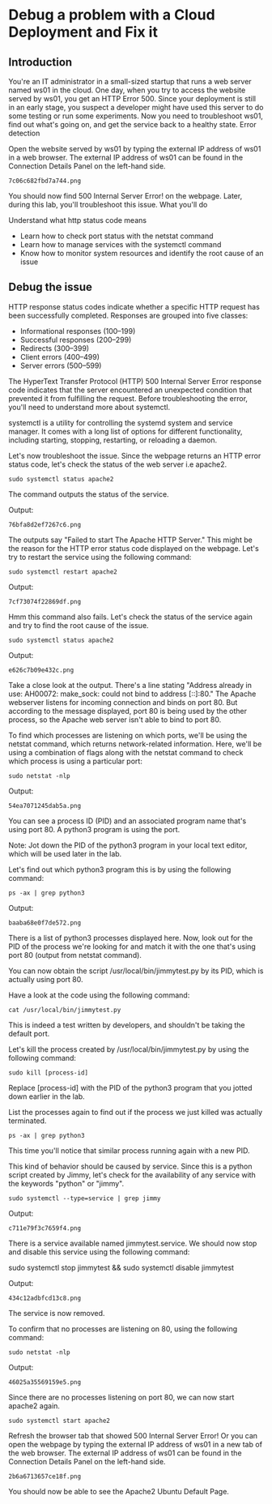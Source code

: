 # Debug a problem with a Cloud Deployment and Fix it


## Introduction

You're an IT administrator in a small-sized startup that runs a web server named ws01 in the cloud. One day, when you try to access the website served by ws01, you get an HTTP Error 500. Since your deployment is still in an early stage, you suspect a developer might have used this server to do some testing or run some experiments. Now you need to troubleshoot ws01, find out what's going on, and get the service back to a healthy state.
Error detection

Open the website served by ws01 by typing the external IP address of ws01 in a web browser. The external IP address of ws01 can be found in the Connection Details Panel on the left-hand side.

    7c06c682fbd7a744.png

You should now find 500 Internal Server Error! on the webpage. Later, during this lab, you'll troubleshoot this issue.
What you'll do

Understand what http status code means
- Learn how to check port status with the netstat command
- Learn how to manage services with the systemctl command
- Know how to monitor system resources and identify the root cause of an issue

## Debug the issue

HTTP response status codes indicate whether a specific HTTP request has been successfully completed. Responses are grouped into five classes:

- Informational responses (100–199)
- Successful responses (200–299)
- Redirects (300–399)
- Client errors (400–499)
- Server errors (500–599)

The HyperText Transfer Protocol (HTTP) 500 Internal Server Error response code indicates that the server encountered an unexpected condition that prevented it from fulfilling the request. Before troubleshooting the error, you'll need to understand more about systemctl.

systemctl is a utility for controlling the systemd system and service manager. It comes with a long list of options for different functionality, including starting, stopping, restarting, or reloading a daemon.

Let's now troubleshoot the issue. Since the webpage returns an HTTP error status code, let's check the status of the web server i.e apache2.

    sudo systemctl status apache2

The command outputs the status of the service.

Output:

    76bfa8d2ef7267c6.png

The outputs say "Failed to start The Apache HTTP Server." This might be the reason for the HTTP error status code displayed on the webpage. Let's try to restart the service using the following command:

    sudo systemctl restart apache2

Output:

    7cf73074f22869df.png

Hmm this command also fails. Let's check the status of the service again and try to find the root cause of the issue.

    sudo systemctl status apache2

Output:

    e626c7b09e432c.png

Take a close look at the output. There's a line stating "Address already in use: AH00072: make_sock: could not bind to address [::]:80." The Apache webserver listens for incoming connection and binds on port 80. But according to the message displayed, port 80 is being used by the other process, so the Apache web server isn't able to bind to port 80.

To find which processes are listening on which ports, we'll be using the netstat command, which returns network-related information. Here, we'll be using a combination of flags along with the netstat command to check which process is using a particular port:

    sudo netstat -nlp

Output:

    54ea7071245dab5a.png

You can see a process ID (PID) and an associated program name that's using port 80. A python3 program is using the port.

Note: Jot down the PID of the python3 program in your local text editor, which will be used later in the lab.

Let's find out which python3 program this is by using the following command:

    ps -ax | grep python3

Output:

    baaba68e0f7de572.png

There is a list of python3 processes displayed here. Now, look out for the PID of the process we're looking for and match it with the one that's using port 80 (output from netstat command).

You can now obtain the script /usr/local/bin/jimmytest.py by its PID, which is actually using port 80.

Have a look at the code using the following command:

    cat /usr/local/bin/jimmytest.py

This is indeed a test written by developers, and shouldn't be taking the default port.

Let's kill the process created by /usr/local/bin/jimmytest.py by using the following command:

    sudo kill [process-id]

Replace [process-id] with the PID of the python3 program that you jotted down earlier in the lab.

List the processes again to find out if the process we just killed was actually terminated.

    ps -ax | grep python3

This time you'll notice that similar process running again with a new PID.

This kind of behavior should be caused by service. Since this is a python script created by Jimmy, let's check for the availability of any service with the keywords "python" or "jimmy".

    sudo systemctl --type=service | grep jimmy

Output:

    c711e79f3c7659f4.png

There is a service available named jimmytest.service. We should now stop and disable this service using the following command:

sudo systemctl stop jimmytest && sudo systemctl disable jimmytest

Output:

    434c12adbfcd13c8.png

The service is now removed.

To confirm that no processes are listening on 80, using the following command:

    sudo netstat -nlp

Output:

    46025a35569159e5.png

Since there are no processes listening on port 80, we can now start apache2 again.

    sudo systemctl start apache2

Refresh the browser tab that showed 500 Internal Server Error! Or you can open the webpage by typing the external IP address of ws01 in a new tab of the web browser. The external IP address of ws01 can be found in the Connection Details Panel on the left-hand side.

    2b6a6713657ce18f.png

You should now be able to see the Apache2 Ubuntu Default Page.